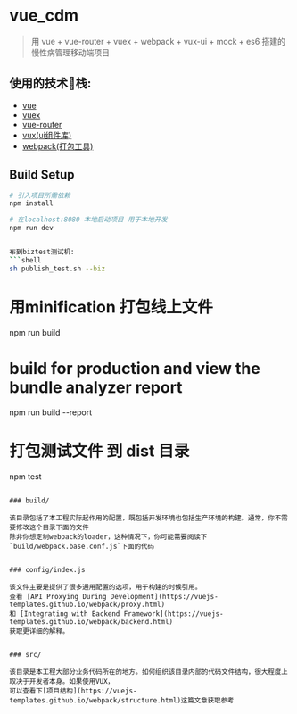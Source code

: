 # vue_cdm

> 用 vue + vue-router + vuex + webpack + vux-ui + mock + es6 搭建的慢性病管理移动端项目

## 使用的技术栈:

- [vue](https://cn.vuejs.org/)
- [vuex](https://vuex.vuejs.org/zh-cn/getting-started.html)
- [vue-router](https://router.vuejs.org/zh-cn/)
- [vux(ui组件库)](https://ant.design/docs/react/introduce-cn)
- [webpack(打包工具)](https://webpack.js.org/guides/)

## Build Setup

``` bash
# 引入项目所需依赖
npm install

# 在localhost:8080 本地启动项目 用于本地开发
npm run dev


布到biztest测试机:
```shell
sh publish_test.sh --biz
```


# 用minification 打包线上文件
npm run build

# build for production and view the bundle analyzer report
npm run build --report


# 打包测试文件 到 dist 目录
npm test
```

### build/

该目录包括了本工程实际起作用的配置，既包括开发环境也包括生产环境的构建。通常，你不需要修改这个目录下面的文件
除非你想定制webpack的loader，这种情况下，你可能需要阅读下`build/webpack.base.conf.js`下面的代码


### config/index.js

该文件主要是提供了很多通用配置的选项，用于构建的时候引用。
查看 [API Proxying During Development](https://vuejs-templates.github.io/webpack/proxy.html)
和 [Integrating with Backend Framework](https://vuejs-templates.github.io/webpack/backend.html)
获取更详细的解释。


### src/

该目录是本工程大部分业务代码所在的地方。如何组织该目录内部的代码文件结构，很大程度上取决于开发者本身。如果使用VUX，
可以查看下[项目结构](https://vuejs-templates.github.io/webpack/structure.html)这篇文章获取参考






